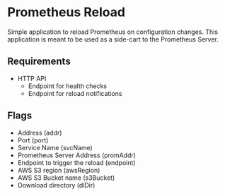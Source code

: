 # Prometheus Reload

Simple application to reload Prometheus on configuration changes. This
application is meant to be used as a side-cart to the Prometheus Server.

## Requirements

- HTTP API
  - Endpoint for health checks
  - Endpoint for reload notifications

## Flags

- Address (addr)
- Port (port)
- Service Name (svcName)
- Prometheus Server Address (promAddr)
- Endpoint to trigger the reload (endpoint)
- AWS S3 region (awsRegion)
- AWS S3 Bucket name (s3Bucket)
- Download directory (dlDir)
